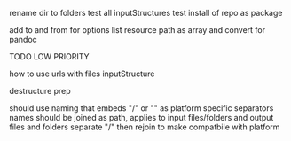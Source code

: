 
rename dir to folders
test all inputStructures 
test install of repo as package

add to and from for options
list resource path as array and convert for pandoc


TODO LOW PRIORITY

how to use urls with files inputStructure 

destructure prep

should use naming that embeds "/" or "\" as platform specific separators
names should be joined as path, 
applies to input files/folders and output files and folders
separate "/" then rejoin to make compatbile with platform 
